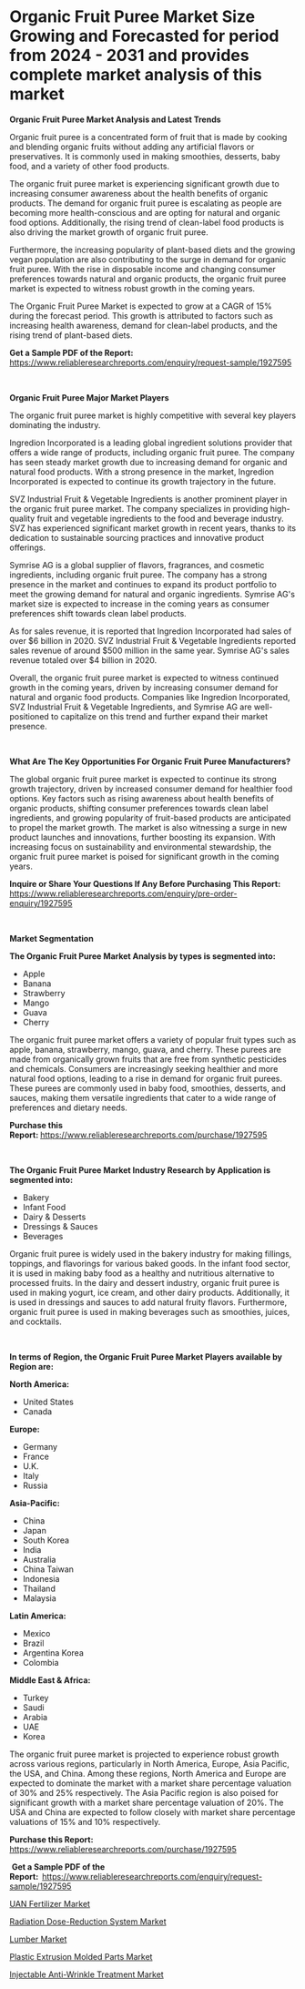 <p><h1>Organic Fruit Puree Market Size Growing and Forecasted for period from 2024 - 2031 and provides complete market analysis of this market</h1></p><p><strong>Organic Fruit Puree Market Analysis and Latest Trends</strong></p>
<p><p>Organic fruit puree is a concentrated form of fruit that is made by cooking and blending organic fruits without adding any artificial flavors or preservatives. It is commonly used in making smoothies, desserts, baby food, and a variety of other food products.</p><p>The organic fruit puree market is experiencing significant growth due to increasing consumer awareness about the health benefits of organic products. The demand for organic fruit puree is escalating as people are becoming more health-conscious and are opting for natural and organic food options. Additionally, the rising trend of clean-label food products is also driving the market growth of organic fruit puree.</p><p>Furthermore, the increasing popularity of plant-based diets and the growing vegan population are also contributing to the surge in demand for organic fruit puree. With the rise in disposable income and changing consumer preferences towards natural and organic products, the organic fruit puree market is expected to witness robust growth in the coming years.</p><p>The Organic Fruit Puree Market is expected to grow at a CAGR of 15% during the forecast period. This growth is attributed to factors such as increasing health awareness, demand for clean-label products, and the rising trend of plant-based diets.</p></p>
<p><strong>Get a Sample PDF of the Report:&nbsp;</strong> <a href="https://www.reliableresearchreports.com/enquiry/request-sample/1927595">https://www.reliableresearchreports.com/enquiry/request-sample/1927595</a></p>
<p>&nbsp;</p>
<p><strong>Organic Fruit Puree Major Market Players</strong></p>
<p><p>The organic fruit puree market is highly competitive with several key players dominating the industry. </p><p>Ingredion Incorporated is a leading global ingredient solutions provider that offers a wide range of products, including organic fruit puree. The company has seen steady market growth due to increasing demand for organic and natural food products. With a strong presence in the market, Ingredion Incorporated is expected to continue its growth trajectory in the future.</p><p>SVZ Industrial Fruit & Vegetable Ingredients is another prominent player in the organic fruit puree market. The company specializes in providing high-quality fruit and vegetable ingredients to the food and beverage industry. SVZ has experienced significant market growth in recent years, thanks to its dedication to sustainable sourcing practices and innovative product offerings.</p><p>Symrise AG is a global supplier of flavors, fragrances, and cosmetic ingredients, including organic fruit puree. The company has a strong presence in the market and continues to expand its product portfolio to meet the growing demand for natural and organic ingredients. Symrise AG's market size is expected to increase in the coming years as consumer preferences shift towards clean label products.</p><p>As for sales revenue, it is reported that Ingredion Incorporated had sales of over $6 billion in 2020. SVZ Industrial Fruit & Vegetable Ingredients reported sales revenue of around $500 million in the same year. Symrise AG's sales revenue totaled over $4 billion in 2020.</p><p>Overall, the organic fruit puree market is expected to witness continued growth in the coming years, driven by increasing consumer demand for natural and organic food products. Companies like Ingredion Incorporated, SVZ Industrial Fruit & Vegetable Ingredients, and Symrise AG are well-positioned to capitalize on this trend and further expand their market presence.</p></p>
<p>&nbsp;</p>
<p><strong>What Are The Key Opportunities For Organic Fruit Puree Manufacturers?</strong></p>
<p><p>The global organic fruit puree market is expected to continue its strong growth trajectory, driven by increased consumer demand for healthier food options. Key factors such as rising awareness about health benefits of organic products, shifting consumer preferences towards clean label ingredients, and growing popularity of fruit-based products are anticipated to propel the market growth. The market is also witnessing a surge in new product launches and innovations, further boosting its expansion. With increasing focus on sustainability and environmental stewardship, the organic fruit puree market is poised for significant growth in the coming years.</p></p>
<p><strong>Inquire or Share Your Questions If Any Before Purchasing This Report:</strong> <a href="https://www.reliableresearchreports.com/enquiry/pre-order-enquiry/1927595">https://www.reliableresearchreports.com/enquiry/pre-order-enquiry/1927595</a></p>
<p>&nbsp;</p>
<p><strong>Market Segmentation</strong></p>
<p><strong>The Organic Fruit Puree Market Analysis by types is segmented into:</strong></p>
<p><ul><li>Apple</li><li>Banana</li><li>Strawberry</li><li>Mango</li><li>Guava</li><li>Cherry</li></ul></p>
<p><p>The organic fruit puree market offers a variety of popular fruit types such as apple, banana, strawberry, mango, guava, and cherry. These purees are made from organically grown fruits that are free from synthetic pesticides and chemicals. Consumers are increasingly seeking healthier and more natural food options, leading to a rise in demand for organic fruit purees. These purees are commonly used in baby food, smoothies, desserts, and sauces, making them versatile ingredients that cater to a wide range of preferences and dietary needs.</p></p>
<p><strong>Purchase this Report:&nbsp;</strong><a href="https://www.reliableresearchreports.com/purchase/1927595">https://www.reliableresearchreports.com/purchase/1927595</a></p>
<p>&nbsp;</p>
<p><strong>The Organic Fruit Puree Market Industry Research by Application is segmented into:</strong></p>
<p><ul><li>Bakery</li><li>Infant Food</li><li>Dairy & Desserts</li><li>Dressings & Sauces</li><li>Beverages</li></ul></p>
<p><p>Organic fruit puree is widely used in the bakery industry for making fillings, toppings, and flavorings for various baked goods. In the infant food sector, it is used in making baby food as a healthy and nutritious alternative to processed fruits. In the dairy and dessert industry, organic fruit puree is used in making yogurt, ice cream, and other dairy products. Additionally, it is used in dressings and sauces to add natural fruity flavors. Furthermore, organic fruit puree is used in making beverages such as smoothies, juices, and cocktails.</p></p>
<p>&nbsp;</p>
<p><strong>In terms of Region, the Organic Fruit Puree Market Players available by Region are:</strong></p>
<p>
    <p> <strong> North America: </strong>
        <ul>
            <li>United States</li>
            <li>Canada</li>
        </ul>
        </p> 
    <p> <strong> Europe: </strong>
        <ul>
            <li>Germany</li>
            <li>France</li>
            <li>U.K.</li>
            <li>Italy</li>
            <li>Russia</li>
        </ul>
        </p> 
    <p> <strong> Asia-Pacific: </strong>
        <ul>
            <li>China</li>
            <li>Japan</li>
            <li>South Korea</li>
            <li>India</li>
            <li>Australia</li>
            <li>China Taiwan</li>
            <li>Indonesia</li>
            <li>Thailand</li>
            <li>Malaysia</li>
        </ul>
        </p> 
    <p> <strong> Latin America: </strong>
        <ul>
            <li>Mexico</li>
            <li>Brazil</li>
            <li>Argentina Korea</li>
            <li>Colombia</li>
        </ul>
        </p> 
    <p> <strong> Middle East & Africa: </strong>
        <ul>
            <li>Turkey</li>
            <li>Saudi</li>
            <li>Arabia</li>
            <li>UAE</li>
            <li>Korea</li>
        </ul>
    </p>
    </p>
<p><p>The organic fruit puree market is projected to experience robust growth across various regions, particularly in North America, Europe, Asia Pacific, the USA, and China. Among these regions, North America and Europe are expected to dominate the market with a market share percentage valuation of 30% and 25% respectively. The Asia Pacific region is also poised for significant growth with a market share percentage valuation of 20%. The USA and China are expected to follow closely with market share percentage valuations of 15% and 10% respectively.</p></p>
<p><strong>Purchase this Report: </strong><a href="https://www.reliableresearchreports.com/purchase/1927595">https://www.reliableresearchreports.com/purchase/1927595</a></p>
<p>&nbsp;<strong>Get a Sample PDF of the Report:&nbsp;&nbsp;</strong><a href="https://www.reliableresearchreports.com/enquiry/request-sample/1927595">https://www.reliableresearchreports.com/enquiry/request-sample/1927595</a></p>
<p><strong></strong></p>
<p><p><a href="https://view.publitas.com/reportprime-1/uan-fertilizer-market-share-market-new-trends-analysis-report-by-type-by-application-by-end-use-by-region-and-segment-forecasts-2024-2031/">UAN Fertilizer Market</a></p><p><a href="https://butternut-bug-553.notion.site/Radiation-Dose-Reduction-System-Market-Size-Growth-Outlook-from-2024-to-2031-projecting-at-Market--93b0d372a38a4da79f2b839731e31630">Radiation Dose-Reduction System Market</a></p><p><a href="https://view.publitas.com/reportprime-1/global-lumber-market-size-and-market-trends-insights-and-projections-from-2024-to-2031/">Lumber Market</a></p><p><a href="https://invited-way-688.notion.site/Plastic-Extrusion-Molded-Parts-Market-Size-Market-Share-and-Global-Market-Analysis-Report-2024-2-e48f5b2f8a05415a973ab7a184b04dcf">Plastic Extrusion Molded Parts Market</a></p><p><a href="https://mire-aunt-385.notion.site/Decoding-the-Injectable-Anti-Wrinkle-Treatment-Market-A-Deep-Dive-into-the-Latest-Market-Trends-Ma-e447931346b0423bb8317bfe7dc800fc">Injectable Anti-Wrinkle Treatment Market</a></p></p>